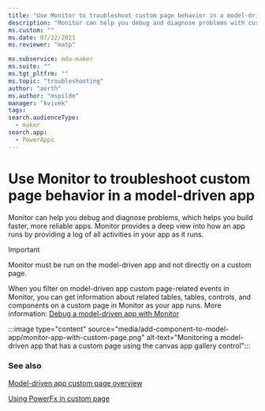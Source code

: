 ```yaml
---
title: "Use Monitor to troubleshoot custom page behavior in a model-driven app"
description: "Monitor can help you debug and diagnose problems with custom pages"
ms.custom: ""
ms.date: 07/22/2021
ms.reviewer: "matp"

ms.subservice: mda-maker
ms.suite: ""
ms.tgt_pltfrm: ""
ms.topic: "troubleshooting"
author: "aorth"
ms.author: "mspilde"
manager: "kvivek"
tags: 
search.audienceType: 
  - maker
search.app: 
  - PowerApps
---
```

# Use Monitor to troubleshoot custom page behavior in a model-driven app

Monitor can help you debug and diagnose problems, which helps you build faster, more reliable apps. Monitor provides a deep view into how an app runs by providing a log of all activities in your app as it runs.

  > [!IMPORTANT]
  > Monitor must be run on the model-driven app and not directly on a custom page.

When you filter on model-driven app custom page-related events in Monitor, you can get information about related tables, tables, controls, and components on a custom page in Monitor as your app runs. More information: [Debug a model-driven app with Monitor](../monitor-modelapps.md)

:::image type="content" source="media/add-component-to-model-app/monitor-app-with-custom-page.png" alt-text="Monitoring a model-driven app that has a custom page using the canvas app gallery control":::

### See also

[Model-driven app custom page overview](model-app-page-overview.md)

[Using PowerFx in custom page](page-powerfx-in-model-app.md)
